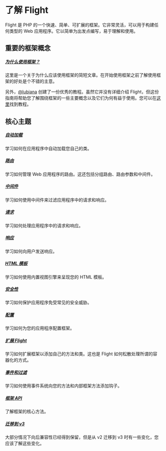 # 了解 Flight

Flight 是 PHP 的一个快速、简单、可扩展的框架。它非常灵活，可以用于构建任何类型的 Web 应用程序。它以简单为出发点编写，易于理解和使用。

## 重要的框架概念

##### [为什么使用框架？](/learn/why-frameworks)

这里是一个关于为什么应该使用框架的简短文章。在开始使用框架之前了解使用框架的好处是个不错的主意。

另外，[@lubiana](https://git.php.fail/lubiana) 创建了一份优秀的教程。虽然它并没有详细介绍 Flight，但这份指南将帮助您了解围绕框架的一些主要概念以及它们为何有益于使用。您可以在[这里](https://git.php.fail/lubiana/no-framework-tutorial/src/branch/master/README.md)找到教程。

## 核心主题

##### [自动加载](/learn/autoloading)

学习如何在应用程序中自动加载您自己的类。

##### [路由](/learn/routing)

学习如何管理 Web 应用程序的路由。这还包括分组路由、路由参数和中间件。

##### [中间件](/learn/middleware)

学习如何使用中间件来过滤应用程序中的请求和响应。

##### [请求](/learn/requests)

学习如何处理应用程序中的请求和响应。

##### [响应](/learn/responses)

学习如何向用户发送响应。

##### [HTML 模板](/learn/templates)

学习如何使用内置视图引擎来呈现您的 HTML 模板。

##### [安全性](/learn/security)

学习如何保护应用程序免受常见的安全威胁。

##### [配置](/learn/configuration)

学习如何为您的应用程序配置框架。

##### [扩展 Flight](/learn/extending)

学习如何扩展框架以添加自己的方法和类。这也是 Flight 如何松散处理所谓的容器化的方式。

##### [事件和过滤](/learn/filtering)

学习如何使用事件系统向您的方法和内部框架方法添加钩子。

##### [框架 API](/learn/api)

了解框架的核心方法。

##### [迁移到 v3](/learn/migrating-to-v3)
大部分情况下向后兼容性已经得到保留，但是从 v2 迁移到 v3 时有一些变化，您应该了解这些变化。